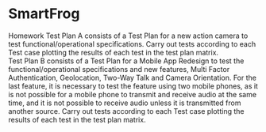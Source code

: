 # SmartFrog
Homework
Test Plan A consists of a Test Plan for a new action camera to test functional/operational specifications.  Carry out tests according to each Test case plotting the results of each test in the test plan matrix.  
Test Plan B consists of a Test Plan for a Mobile App Redesign to test the functional/operational specifications and new features, Multi Factor Authentication, Geolocation, Two-Way Talk and Camera Orientation.  For the last feature, it is necessary to test the feature using two mobile phones, as it is not possible for a mobile phone to transmit and receive audio at the same time, and it is not possible to receive audio unless it is transmitted from another source.  Carry out tests according to each Test case plotting the results of each test in the test plan matrix.  
